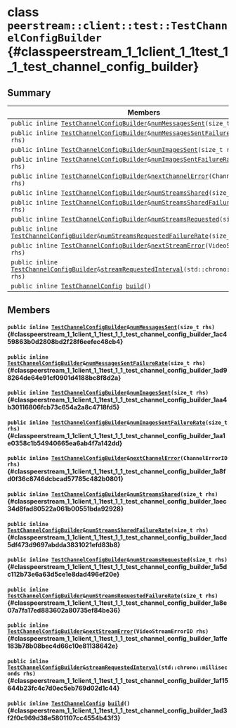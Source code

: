 # class `peerstream::client::test::TestChannelConfigBuilder` {#classpeerstream_1_1client_1_1test_1_1_test_channel_config_builder}

## Summary

 Members                        | Descriptions                                
--------------------------------|---------------------------------------------
`public inline `[`TestChannelConfigBuilder`](#classpeerstream_1_1client_1_1test_1_1_test_channel_config_builder)` & `[`numMessagesSent`](#classpeerstream_1_1client_1_1test_1_1_test_channel_config_builder_1ac459863b0d2808bd2f28f6eefec48cb4)`(size_t rhs)` | 
`public inline `[`TestChannelConfigBuilder`](#classpeerstream_1_1client_1_1test_1_1_test_channel_config_builder)` & `[`numMessagesSentFailureRate`](#classpeerstream_1_1client_1_1test_1_1_test_channel_config_builder_1ad98264de64e91cf0901d4188bc8f8d2a)`(size_t rhs)` | 
`public inline `[`TestChannelConfigBuilder`](#classpeerstream_1_1client_1_1test_1_1_test_channel_config_builder)` & `[`numImagesSent`](#classpeerstream_1_1client_1_1test_1_1_test_channel_config_builder_1aa4b30116806fcb73c654a2a8c4718fd5)`(size_t rhs)` | 
`public inline `[`TestChannelConfigBuilder`](#classpeerstream_1_1client_1_1test_1_1_test_channel_config_builder)` & `[`numImagesSentFailureRate`](#classpeerstream_1_1client_1_1test_1_1_test_channel_config_builder_1aa1e0358c1b54940665ea6ab4f7a142dd)`(size_t rhs)` | 
`public inline `[`TestChannelConfigBuilder`](#classpeerstream_1_1client_1_1test_1_1_test_channel_config_builder)` & `[`nextChannelError`](#classpeerstream_1_1client_1_1test_1_1_test_channel_config_builder_1a8fd0f36c8746dcbcad57785c482b0801)`(ChannelErrorID rhs)` | 
`public inline `[`TestChannelConfigBuilder`](#classpeerstream_1_1client_1_1test_1_1_test_channel_config_builder)` & `[`numStreamsShared`](#classpeerstream_1_1client_1_1test_1_1_test_channel_config_builder_1aec34d8fad80522a061b00551bda92928)`(size_t rhs)` | 
`public inline `[`TestChannelConfigBuilder`](#classpeerstream_1_1client_1_1test_1_1_test_channel_config_builder)` & `[`numStreamsSharedFailureRate`](#classpeerstream_1_1client_1_1test_1_1_test_channel_config_builder_1acd5df473d9697abdda3831021efd83b8)`(size_t rhs)` | 
`public inline `[`TestChannelConfigBuilder`](#classpeerstream_1_1client_1_1test_1_1_test_channel_config_builder)` & `[`numStreamsRequested`](#classpeerstream_1_1client_1_1test_1_1_test_channel_config_builder_1a5dc112b73e6a63d5ce1e8dad496ef20e)`(size_t rhs)` | 
`public inline `[`TestChannelConfigBuilder`](#classpeerstream_1_1client_1_1test_1_1_test_channel_config_builder)` & `[`numStreamsRequestedFailureRate`](#classpeerstream_1_1client_1_1test_1_1_test_channel_config_builder_1a8e07a7fa17ed883602a80735ef84be36)`(size_t rhs)` | 
`public inline `[`TestChannelConfigBuilder`](#classpeerstream_1_1client_1_1test_1_1_test_channel_config_builder)` & `[`nextStreamError`](#classpeerstream_1_1client_1_1test_1_1_test_channel_config_builder_1affe183b78b08bec4d66c10e81138642e)`(VideoStreamErrorID rhs)` | 
`public inline `[`TestChannelConfigBuilder`](#classpeerstream_1_1client_1_1test_1_1_test_channel_config_builder)` & `[`streamRequestedInterval`](#classpeerstream_1_1client_1_1test_1_1_test_channel_config_builder_1af15644b23fc4c7d0ec5eb769d02d1c44)`(std::chrono::milliseconds rhs)` | 
`public inline `[`TestChannelConfig`](doxygen/md/peerstream::client::test::TestChannelConfig.md#structpeerstream_1_1client_1_1test_1_1_test_channel_config)` `[`build`](#classpeerstream_1_1client_1_1test_1_1_test_channel_config_builder_1ad3f2f0c969d38e5801107cc4554b43f3)`()` | 

## Members

#### `public inline `[`TestChannelConfigBuilder`](#classpeerstream_1_1client_1_1test_1_1_test_channel_config_builder)` & `[`numMessagesSent`](#classpeerstream_1_1client_1_1test_1_1_test_channel_config_builder_1ac459863b0d2808bd2f28f6eefec48cb4)`(size_t rhs)` {#classpeerstream_1_1client_1_1test_1_1_test_channel_config_builder_1ac459863b0d2808bd2f28f6eefec48cb4}

#### `public inline `[`TestChannelConfigBuilder`](#classpeerstream_1_1client_1_1test_1_1_test_channel_config_builder)` & `[`numMessagesSentFailureRate`](#classpeerstream_1_1client_1_1test_1_1_test_channel_config_builder_1ad98264de64e91cf0901d4188bc8f8d2a)`(size_t rhs)` {#classpeerstream_1_1client_1_1test_1_1_test_channel_config_builder_1ad98264de64e91cf0901d4188bc8f8d2a}

#### `public inline `[`TestChannelConfigBuilder`](#classpeerstream_1_1client_1_1test_1_1_test_channel_config_builder)` & `[`numImagesSent`](#classpeerstream_1_1client_1_1test_1_1_test_channel_config_builder_1aa4b30116806fcb73c654a2a8c4718fd5)`(size_t rhs)` {#classpeerstream_1_1client_1_1test_1_1_test_channel_config_builder_1aa4b30116806fcb73c654a2a8c4718fd5}

#### `public inline `[`TestChannelConfigBuilder`](#classpeerstream_1_1client_1_1test_1_1_test_channel_config_builder)` & `[`numImagesSentFailureRate`](#classpeerstream_1_1client_1_1test_1_1_test_channel_config_builder_1aa1e0358c1b54940665ea6ab4f7a142dd)`(size_t rhs)` {#classpeerstream_1_1client_1_1test_1_1_test_channel_config_builder_1aa1e0358c1b54940665ea6ab4f7a142dd}

#### `public inline `[`TestChannelConfigBuilder`](#classpeerstream_1_1client_1_1test_1_1_test_channel_config_builder)` & `[`nextChannelError`](#classpeerstream_1_1client_1_1test_1_1_test_channel_config_builder_1a8fd0f36c8746dcbcad57785c482b0801)`(ChannelErrorID rhs)` {#classpeerstream_1_1client_1_1test_1_1_test_channel_config_builder_1a8fd0f36c8746dcbcad57785c482b0801}

#### `public inline `[`TestChannelConfigBuilder`](#classpeerstream_1_1client_1_1test_1_1_test_channel_config_builder)` & `[`numStreamsShared`](#classpeerstream_1_1client_1_1test_1_1_test_channel_config_builder_1aec34d8fad80522a061b00551bda92928)`(size_t rhs)` {#classpeerstream_1_1client_1_1test_1_1_test_channel_config_builder_1aec34d8fad80522a061b00551bda92928}

#### `public inline `[`TestChannelConfigBuilder`](#classpeerstream_1_1client_1_1test_1_1_test_channel_config_builder)` & `[`numStreamsSharedFailureRate`](#classpeerstream_1_1client_1_1test_1_1_test_channel_config_builder_1acd5df473d9697abdda3831021efd83b8)`(size_t rhs)` {#classpeerstream_1_1client_1_1test_1_1_test_channel_config_builder_1acd5df473d9697abdda3831021efd83b8}

#### `public inline `[`TestChannelConfigBuilder`](#classpeerstream_1_1client_1_1test_1_1_test_channel_config_builder)` & `[`numStreamsRequested`](#classpeerstream_1_1client_1_1test_1_1_test_channel_config_builder_1a5dc112b73e6a63d5ce1e8dad496ef20e)`(size_t rhs)` {#classpeerstream_1_1client_1_1test_1_1_test_channel_config_builder_1a5dc112b73e6a63d5ce1e8dad496ef20e}

#### `public inline `[`TestChannelConfigBuilder`](#classpeerstream_1_1client_1_1test_1_1_test_channel_config_builder)` & `[`numStreamsRequestedFailureRate`](#classpeerstream_1_1client_1_1test_1_1_test_channel_config_builder_1a8e07a7fa17ed883602a80735ef84be36)`(size_t rhs)` {#classpeerstream_1_1client_1_1test_1_1_test_channel_config_builder_1a8e07a7fa17ed883602a80735ef84be36}

#### `public inline `[`TestChannelConfigBuilder`](#classpeerstream_1_1client_1_1test_1_1_test_channel_config_builder)` & `[`nextStreamError`](#classpeerstream_1_1client_1_1test_1_1_test_channel_config_builder_1affe183b78b08bec4d66c10e81138642e)`(VideoStreamErrorID rhs)` {#classpeerstream_1_1client_1_1test_1_1_test_channel_config_builder_1affe183b78b08bec4d66c10e81138642e}

#### `public inline `[`TestChannelConfigBuilder`](#classpeerstream_1_1client_1_1test_1_1_test_channel_config_builder)` & `[`streamRequestedInterval`](#classpeerstream_1_1client_1_1test_1_1_test_channel_config_builder_1af15644b23fc4c7d0ec5eb769d02d1c44)`(std::chrono::milliseconds rhs)` {#classpeerstream_1_1client_1_1test_1_1_test_channel_config_builder_1af15644b23fc4c7d0ec5eb769d02d1c44}

#### `public inline `[`TestChannelConfig`](doxygen/md/peerstream::client::test::TestChannelConfig.md#structpeerstream_1_1client_1_1test_1_1_test_channel_config)` `[`build`](#classpeerstream_1_1client_1_1test_1_1_test_channel_config_builder_1ad3f2f0c969d38e5801107cc4554b43f3)`()` {#classpeerstream_1_1client_1_1test_1_1_test_channel_config_builder_1ad3f2f0c969d38e5801107cc4554b43f3}

